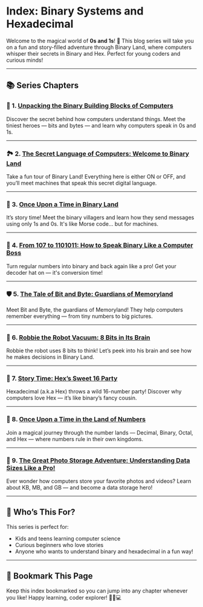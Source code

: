 # Index: Binary Systems and Hexadecimal


Welcome to the magical world of **0s and 1s**! 🌟 This blog series will take you on a fun and story-filled adventure through Binary Land, where computers whisper their secrets in Binary and Hex. Perfect for young coders and curious minds!

---

## 📚 Series Chapters

### 🧱 1. [Unpacking the Binary Building Blocks of Computers](https://agunechemba.github.io/2025/06/11/01-Binary-Systems-and-Hexadecimal-Unpacking-the-Binary-Building-Blocks-of-Computers.html)

Discover the secret behind how computers understand things. Meet the tiniest heroes — bits and bytes — and learn why computers speak in 0s and 1s.

---

### 🏞️ 2. [The Secret Language of Computers: Welcome to Binary Land](https://agunechemba.github.io/2025/06/11/02-Binary-Systems-and-Hexadecimal-The-Secret-Language-of-Computers-Welcome-to-Binary-Land.html)

Take a fun tour of Binary Land! Everything here is either ON or OFF, and you’ll meet machines that speak this secret digital language.

---

### 📖 3. [Once Upon a Time in Binary Land](https://agunechemba.github.io/2025/06/12/03-Binary-Systems-and-Hexadecimal-Once-upon-a-Time-in-Binary-Land.html)

It’s story time! Meet the binary villagers and learn how they send messages using only 1s and 0s. It's like Morse code... but for machines.

---

### 🔢 4. [From 107 to 1101011: How to Speak Binary Like a Computer Boss](https://agunechemba.github.io/2025/06/12/04-Binary-Systems-and-Hexadecimal-From-107-to-1101011-How-to-Speak-Binary-Like-a-Computer-Boss.html)

Turn regular numbers into binary and back again like a pro! Get your decoder hat on — it's conversion time!

---

### 🛡️ 5. [The Tale of Bit and Byte: Guardians of Memoryland](https://agunechemba.github.io/2025/06/12/05-Binary-Systems-and-Hexadecimal-The-Tale-of-Bit-and-Byte-Guardians-of-Memoryland.html)

Meet Bit and Byte, the guardians of Memoryland! They help computers remember everything — from tiny numbers to big pictures.

---

### 🤖 6. [Robbie the Robot Vacuum: 8 Bits in Its Brain](https://agunechemba.github.io/2025/06/12/06-Binary-Systems-and-Hexadecimal-Robbie-the-Robot-Vacuum-8-Bits-in-Its-Brain.html)

Robbie the robot uses 8 bits to think! Let’s peek into his brain and see how he makes decisions in Binary Land.

---

### 🎉 7. [Story Time: Hex’s Sweet 16 Party](https://agunechemba.github.io/2025/06/12/07-Binary-Systems-and-Hexadecimal-Story-Time-Hex-s-Sweet-16-Party.html)

Hexadecimal (a.k.a Hex) throws a wild 16-number party! Discover why computers love Hex — it’s like binary’s fancy cousin.

---

### 🧙 8. [Once Upon a Time in the Land of Numbers](https://agunechemba.github.io/2025/06/12/08-Binary-Systems-and-Hexadecimal-Once-Upon-a-Time-in-the-Land-of-Numbers.html)

Join a magical journey through the number lands — Decimal, Binary, Octal, and Hex — where numbers rule in their own kingdoms.

---

### 📸 9. [The Great Photo Storage Adventure: Understanding Data Sizes Like a Pro!](https://agunechemba.github.io/2025/06/30/Binary-Systems-and-Hexadecimal-The-Great-Photo-Storage-Adventure;-Understanding-Data-Sizes-Like-a-Pro!.html)

Ever wonder how computers store your favorite photos and videos? Learn about KB, MB, and GB — and become a data storage hero!

---

## 🌟 Who’s This For?

This series is perfect for:

* Kids and teens learning computer science
* Curious beginners who love stories
* Anyone who wants to understand binary and hexadecimal in a fun way!

---

## 📌 Bookmark This Page

Keep this index bookmarked so you can jump into any chapter whenever you like!
Happy learning, coder explorer! 🧠💡💻
